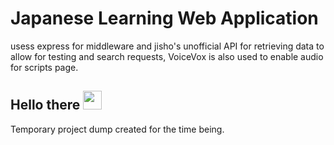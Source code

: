 <h1> 
  Japanese Learning Web Application
  
</h1>
<p>
 usess express for middleware and jisho's unofficial API for retrieving data to allow for testing and search requests,
 VoiceVox is also used to enable audio for scripts page.
</p>
<h2>
  Hello there
  <img src="https://media.giphy.com/media/hvRJCLFzcasrR4ia7z/giphy.gif" width="30px"/>
</h2>




<p >Temporary project dump created for the time being. </p>


